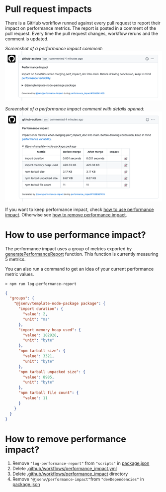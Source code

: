 # Pull request impacts

There is a GitHub workflow runned against every pull request to report their impact on performance metrics. The report is posted in a comment of the pull request. Every time the pull request changes, workflow reruns and the comment is updated.

_Screenshot of a performance impact comment:_
![stuff](./performance_impact_comment_collapsed.png)

_Screenshot of a performance impact comment with details opened:_
![stuff](./performance_impact_comment_expanded.png)

If you want to keep performance impact, check [how to use performance impact](#how-to-use-performance-impact). Otherwise see [how to remove performance impact](#How-to-remove-performance-impact).

# How to use performance impact?

The performance impact uses a group of metrics exported by [generatePerformanceReport](../../.github/workflows/performance_impact/generate_performance_report.js) function. This function is currently measuring 5 metrics.

You can also run a command to get an idea of your current performance metric values.

```console
> npm run log-performance-report
```

```json
{
  "groups": {
    "@jsenv/template-node-package package": {
      "import duration": {
        "value": 2,
        "unit": "ms"
      },
      "import memory heap used": {
        "value": 182928,
        "unit": "byte"
      },
      "npm tarball size": {
        "value": 3321,
        "unit": "byte"
      },
      "npm tarball unpacked size": {
        "value": 8985,
        "unit": "byte"
      },
      "npm tarball file count": {
        "value": 11
      }
    }
  }
}
```

# How to remove performance impact?

1. Remove `"log-performance-report"` from `"scripts"` in [package.json](../../package.json#L46)
2. Delete [.github/workflows/performance_impact.yml](../../.github/workflows/performance_impact.yml)
3. Delete [.github/workflows/performance_impact](../../.github/workflows/performance_impact) directory
4. Remove `"@jsenv/performance-impact"`from `"devDependencies"` in [package.json](../../package.json#L62)

